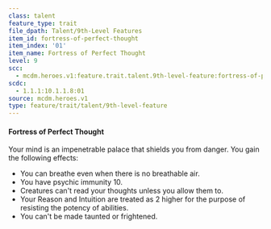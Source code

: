 ```yaml
---
class: talent
feature_type: trait
file_dpath: Talent/9th-Level Features
item_id: fortress-of-perfect-thought
item_index: '01'
item_name: Fortress of Perfect Thought
level: 9
scc:
  - mcdm.heroes.v1:feature.trait.talent.9th-level-feature:fortress-of-perfect-thought
scdc:
  - 1.1.1:10.1.1.8:01
source: mcdm.heroes.v1
type: feature/trait/talent/9th-level-feature
---
```


#### Fortress of Perfect Thought

Your mind is an impenetrable palace that shields you from danger. You gain the following effects:

- You can breathe even when there is no breathable air.
- You have psychic immunity 10.
- Creatures can't read your thoughts unless you allow them to.
- Your Reason and Intuition are treated as 2 higher for the purpose of resisting the potency of abilities.
- You can't be made taunted or frightened.
